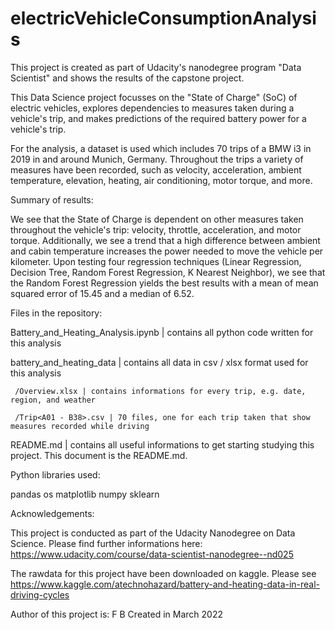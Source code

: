 # electricVehicleConsumptionAnalysis

This project is created as part of Udacity's nanodegree program "Data Scientist" and shows the results of the capstone project.

This Data Science project focusses on the "State of Charge" (SoC) of electric vehicles, explores dependencies to measures taken during 
a vehicle's trip, and makes predictions of the required battery power for a vehicle's trip.

For the analysis, a dataset is used which includes 70 trips of a BMW i3 in 2019 in and around Munich, Germany. Throughout the trips 
a variety of measures have been recorded, such as velocity, acceleration, ambient temperature, elevation, heating, air conditioning, 
motor torque, and more.


Summary of results:

We see that the State of Charge is dependent on other measures taken throughout the vehicle's trip: velocity, throttle, acceleration,
and motor torque. Additionally, we see a trend that a high difference between ambient and cabin temperature increases the power needed
to move the vehicle per kilometer.
Upon testing four regression techniques (Linear Regression, Decision Tree, Random Forest Regression, K Nearest Neighbor), we see that
the Random Forest Regression yields the best results with a mean of mean squared error of 15.45 and a median of 6.52.


Files in the repository:

Battery_and_Heating_Analysis.ipynb | contains all python code written for this analysis

battery_and_heating_data | contains all data in csv / xlsx format used for this analysis

     /Overview.xlsx | contains informations for every trip, e.g. date, region, and weather

     /Trip<A01 - B38>.csv | 70 files, one for each trip taken that show measures recorded while driving

README.md | contains all useful informations to get starting studying this project. This document is the README.md.


Python libraries used:

pandas
os
matplotlib
numpy
sklearn


Acknowledgements:

This project is conducted as part of the Udacity Nanodegree on Data Science. 
Please find further informations here: https://www.udacity.com/course/data-scientist-nanodegree--nd025

The rawdata for this project have been downloaded on kaggle. 
Please see https://www.kaggle.com/atechnohazard/battery-and-heating-data-in-real-driving-cycles

Author of this project is: F B 
Created in March 2022
